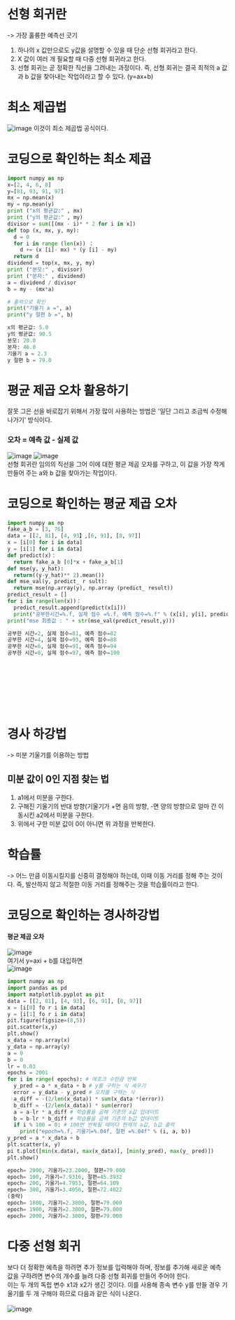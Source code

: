 # 선형 회귀란
-> 가장 훌륭한 예측선 긋기
1. 하나의 x 값만으로도 y값을 설명할 수 있을 때 단순 선형 회귀라고 한다.
2. X 값이 여러 개 필요할 때 다중 선형 회귀라고 한다.
3. 선형 회귀는 곧 정확한 직선을 그려내는 과정이다. 즉, 선형 회귀는 결국 최적의 a 값과 b 값을 찾아내는 작업이라고 할 수 있다. (y=ax+b)

# 최소 제곱법
![image](https://github.com/sejongsmarcle/2024_Winter_Ai_study/assets/128350167/b920d6cd-b102-46e9-9709-24d561f6e3b8)
이것이 최소 제곱법 공식이다.

# 코딩으로 확인하는 최소 제곱

```python
import numpy as np
x=[2, 4, 6, 8]
y=[81, 93, 91, 97]
mx = np.mean(x)
my = np.mean(y)
print ("x의 평균값:" , mx)
print ("y의 평균값:" , my)
divisor = sum([(mx - i)* * 2 for i in x])
def top (x, mx, y, my):
  d = 0
  for i in range (len(x)) ：
    d += (x [i]- mx) * (y [i] - my)
  return d
dividend = top(x, mx, y, my)
print ("분모:" , divisor)
print ("분자:" , dividend)
a = dividend / divisor
b = my - (mx*a)

# 출력으로 확인
print("기울기 a =", a)
print("y 절편 b =", b)
```

```python
x의 평균값: 5.0
y의 평균값: 90.5
분모: 20.0
분자: 46.0
기울기 a = 2.3
y 절편 b = 79.0
```

# 평균 제곱 오차 활용하기
잘못 그은 선을 바로잡기 위해서 가장 많이 사용하는 방법은 '일단 그리고 조금씩 수정해 나가기' 방식이다.
### 오차 = 예측 값 - 실제 값
![image](https://github.com/sejongsmarcle/2024_Winter_Ai_study/assets/128350167/e1ebd330-6cb3-428a-8cb4-580234d53d6d)
![image](https://github.com/sejongsmarcle/2024_Winter_Ai_study/assets/128350167/e8450fc2-3462-42f3-9a94-daf0f479b806)
</br>
선형 회귀란 임의의 직선을 그어 이에 대한 평균 제곱 오차를 구하고, 이 값을 가장 작게 만들어 주는 a와 b 값을 찾아가는 작업이다.

# 코딩으로 확인하는 평균 제곱 오차
```python
import numpy as np
fake_a_b = [3, 76]
data = [[2, 81], [4, 93】,[6, 91], [8, 97]]
x = [i[0] for i in data]
y = [i[1] for i in data]
def predict(x)：
  return fake_a_b [0]*x + fake_a_b[1]
def mse(y, y_hat):
  return((y-y_hat)** 2).mean())
def mse_val(y, predict_ r sult):
  return mse(np.array(y), np.array (predict_ result))
predict_result = []
for i in range(len(x))：
  predict_result.append(predict(x[i]))
  print("공부한시간=%.f, 실제 점수 =%.f, 예측 점수=%.f" % (x[i], y[i], predict(x[i])))
print("mse 최종값 : " + str(mse_val(predict_result,y)))
```

```python
공부한 시간=2, 실제 점수=81, 예측 점수=82
공부한 시간=4, 실제 점수=93, 예측 점수=88
공부한 시간=6, 실제 점수=91, 예측 점수=94
공부한 시간=8, 실제 점수=97, 예측 점수=100
```

<br/><br/><br/><br/><br/><br/>
# 경사 하강법
-> 미분 기울기를 이용하는 방법

## 미분 값이 0인 지점 찾는 법
1. a1에서 미분을 구한다.
2. 구해진 기울기의 반대 방향(기울기가 +면 음의 방향, -면 양의 방향으로 얼마 간 이동시킨 a2에서 미분을 구한다.
3. 위에서 구한 미분 값이 0이 아니면 위 과정을 반복한다.

# 학습률
-> 어느 만큼 이동시킬지를 신중히 결정해야 하는데, 이때 이동 거리를 정해 주는 것이다. 즉, 발산하지 않고 적절한 이동 거리를 정해주는 것을 학습률이라고 한다.

# 코딩으로 확인하는 경사하강법
#### 평균 제곱 오차
![image](https://github.com/sejongsmarcle/2024_Winter_Ai_study/assets/128350167/01f2ce39-0d21-4005-84f9-e29535f0d81c)
<br/>
여기서 y=axi + b를 대입하면 <br/>
![image](https://github.com/sejongsmarcle/2024_Winter_Ai_study/assets/128350167/86ba967d-9db1-46f6-bce5-fed318467bbe)

``` python
import numpy as np
import pandas as pd
import matplotlib.pyplot as pit
data = [[2, 81], [4, 93], [6, 91], [8, 97]] 
x = [i[0] fo r i in data] 
y = [i[1] fo r i in data]
pit.figure(figsize=(8,5)) 
pit.scatter(x,y) 
plt.show()
x_data = np.array(x)
y_data = np.array(y)
a = 0
b = 0
lr = 0.03
epochs = 2001
for i in range( epochs): # 에포크 수만큼 반복
  y_pred = a * x_data + b # y를 구하는 식 세우기 
  error = y_data - y_pred # 오차를 구하는 식
  a_diff = -(2/len(x_data)) * sum(x_data *(error))
  b_diff = -(2/len(x_data)) * sum(error)
  a = a-lr * a_diff # 학습률을 곱해 기존의 a값 업데이트 
  b = b-lr * b_diff # 학습률을 곱해 기존의 b값 업데이트
  if i % 100 = 0: # 100번 반복될 때마다 현재의 a값, b값 출력
    print("epoch=%.f, 기울기=%.04f, 절편 =%.04f" % (i, a, b))
y_pred = a * x_data + b 
plt.scatter(x, y)
pi t.plot([min(x.data), max(x_data)], [min(y_pred), max(y_ pred)]) 
plt.show()
```

```python
epoch= 2000, 기울기=23.2000, 절편=79.000 
epoch= 100, 기울기=7.9316, 절편=45.3932
epoch= 200, 기울기=4.7953, 절편=64.109
epoch= 300, 기울기=3.4056, 절편=72.4022 
(중략)
epoch= 1800, 기울기=2.3000, 절편=79.000 
epoch= 1900, 기울기=2.3000, 절편=79.000 
epoch= 2000, 기울기=2.3000, 절편=79.000
```

# 다중 선형 회귀
보다 더 정확한 예측을 하려면 추가 정보를 입력해야 하며, 정보를 추가해 새로운 예측 값을 구하려면 변수의 개수를 늘려 다중 선형 회귀를 만들어 주어야 한다.
<br/>
이는 두 개의 독립 변수 x1과 x2가 생긴 것이다. 이를 사용해 종속 변수 y를 만들 경우 기울기를 두 개 구해야 하므로 다음과 같은 식이 나온다.
<br/><br/>
![image](https://github.com/sejongsmarcle/2024_Winter_Ai_study/assets/128350167/509cd109-3210-411b-bbbb-ec1a9a970ffa)







